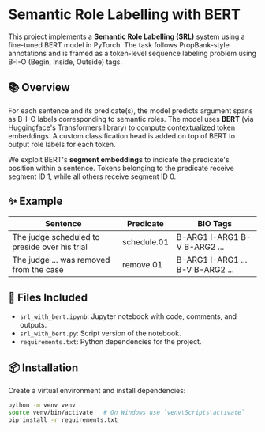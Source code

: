 # Semantic Role Labelling with BERT

This project implements a **Semantic Role Labelling (SRL)** system using a fine-tuned BERT model in PyTorch. The task follows PropBank-style annotations and is framed as a token-level sequence labeling problem using B-I-O (Begin, Inside, Outside) tags.

## 📚 Overview

For each sentence and its predicate(s), the model predicts argument spans as B-I-O labels corresponding to semantic roles. The model uses **BERT** (via Huggingface's Transformers library) to compute contextualized token embeddings. A custom classification head is added on top of BERT to output role labels for each token.

We exploit BERT's **segment embeddings** to indicate the predicate's position within a sentence. Tokens belonging to the predicate receive segment ID 1, while all others receive segment ID 0.

## ✨ Example

| Sentence                                     | Predicate     | BIO Tags                          |
|----------------------------------------------|---------------|-----------------------------------|
| The judge scheduled to preside over his trial | schedule.01   | B-ARG1 I-ARG1 B-V B-ARG2 ...      |
| The judge ... was removed from the case      | remove.01     | B-ARG1 I-ARG1 ... B-V B-ARG2 ...  |

## 📁 Files Included

- `srl_with_bert.ipynb`: Jupyter notebook with code, comments, and outputs.
- `srl_with_bert.py`: Script version of the notebook.
- `requirements.txt`: Python dependencies for the project.

## 📦 Installation

Create a virtual environment and install dependencies:

```bash
python -m venv venv
source venv/bin/activate   # On Windows use `venv\Scripts\activate`
pip install -r requirements.txt
